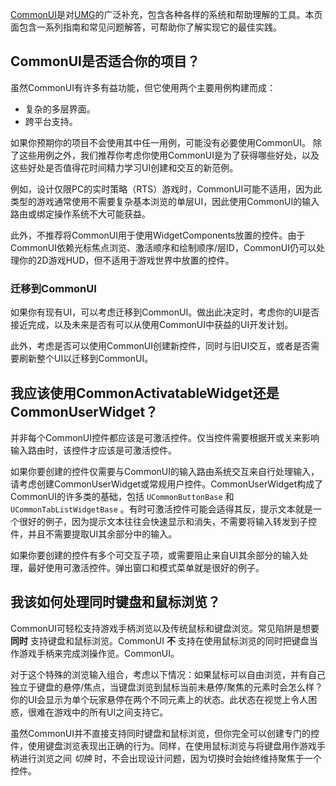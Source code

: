 [CommonUI](https://docs.unrealengine.com/5.3/zh-CN/common-ui-plugin-for-advanced-user-interfaces-in-unreal-engine)是对[UMG](https://docs.unrealengine.com/5.3/zh-CN/umg-editor-reference-for-unreal-engine)的广泛补充，包含各种各样的系统和帮助理解的工具。本页面包含一系列指南和常见问题解答，可帮助你了解实现它的最佳实践。

## CommonUI是否适合你的项目？

虽然CommonUI有许多有益功能，但它使用两个主要用例构建而成：

- 复杂的多层界面。
- 跨平台支持。

如果你预期你的项目不会使用其中任一用例，可能没有必要使用CommonUI。 除了这些用例之外，我们推荐你考虑你使用CommonUI是为了获得哪些好处，以及这些好处是否值得花时间精力学习UI创建和交互的新范例。

例如，设计仅限PC的实时策略（RTS）游戏时，CommonUI可能不适用，因为此类型的游戏通常使用不需要复杂基本浏览的单层UI，因此使用CommonUI的输入路由或绑定操作系统不大可能获益。

此外，不推荐将CommonUI用于使用WidgetComponents放置的控件。由于CommonUI依赖光标焦点浏览、激活顺序和绘制顺序/层ID，CommonUI仍可以处理你的2D游戏HUD，但不适用于游戏世界中放置的控件。

### 迁移到CommonUI

如果你有现有UI，可以考虑迁移到CommonUI。做出此决定时，考虑你的UI是否接近完成，以及未来是否有可以从使用CommonUI中获益的UI开发计划。

此外，考虑是否可以使用CommonUI创建新控件，同时与旧UI交互，或者是否需要刷新整个UI以迁移到CommonUI。

## 我应该使用CommonActivatableWidget还是CommonUserWidget？

并非每个CommonUI控件都应该是可激活控件。仅当控件需要根据开或关来影响输入路由时，该控件才应该是可激活控件。

如果你要创建的控件仅需要与CommonUI的输入路由系统交互来自行处理输入，请考虑创建CommonUserWidget或常规用户控件。CommonUserWidget构成了CommonUI的许多类的基础，包括 `UCommonButtonBase` 和 `UCommonTabListWidgetBase` 。有时可激活控件可能会适得其反，提示文本就是一个很好的例子，因为提示文本往往会快速显示和消失，不需要将输入转发到子控件，并且不需要提取UI其余部分中的输入。

如果你要创建的控件有多个可交互子项，或需要阻止来自UI其余部分的输入处理，最好使用可激活控件。弹出窗口和模式菜单就是很好的例子。

## 我该如何处理同时键盘和鼠标浏览？

CommonUI可轻松支持游戏手柄浏览以及传统鼠标和键盘浏览。常见陷阱是想要 **同时** 支持键盘和鼠标浏览。CommonUI **不** 支持在使用鼠标浏览的同时把键盘当作游戏手柄来完成浏操作览。CommonUI。

对于这个特殊的浏览输入组合，考虑以下情况：如果鼠标可以自由浏览，并有自己独立于键盘的悬停/焦点，当键盘浏览到鼠标当前未悬停/聚焦的元素时会怎么样？你的UI会显示为单个玩家悬停在两个不同元素上的状态。此状态在视觉上令人困惑，很难在游戏中的所有UI之间支持它。

虽然CommonUI并不直接支持同时键盘和鼠标浏览，但你完全可以创建专门的控件，使用键盘浏览表现出正确的行为。同样，在使用鼠标浏览与将键盘用作游戏手柄进行浏览之间 *切换* 时，不会出现设计问题，因为切换时会始终维持聚焦于一个控件。